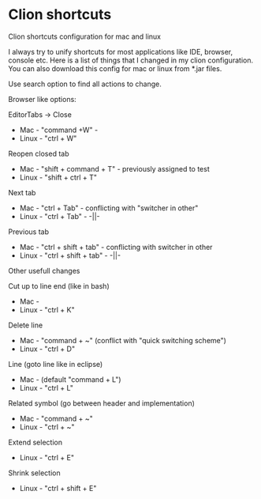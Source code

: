 # Clion shortcuts
Clion shortcuts configuration for mac and linux

I always try to unify shortcuts for most applications like IDE, browser, console etc. Here is a list of things that I changed in my clion configuration. You can also download this config for mac or linux from *.jar files.

Use search option to find all actions to change.

Browser like options:

EditorTabs -> Close 
- Mac - "command +W" - 
- Linux - "ctrl + W"

Reopen closed tab
- Mac - "shift + command + T" - previously assigned to test
- Linux - "shift + ctrl + T"

Next tab
- Mac - "ctrl + Tab" - conflicting with "switcher in other"
- Linux - "ctrl + Tab" - -||-

Previous tab
- Mac - "ctrl + shift + tab" - conflicting with switcher in other
- Linux - "ctrl + shift + tab" - -||-

Other usefull changes

Cut up to line end (like in bash)
- Mac - 
- Linux - "ctrl + K"

Delete line 
- Mac - "command + ~" (conflict with "quick switching scheme")
- Linux - "ctrl + D"


Line (goto line like in eclipse)
- Mac - (default "command + L")
- Linux - "ctrl + L"

Related symbol (go between header and implementation)
- Mac - "command + ~"
- Linux - "ctrl + ~"

Extend selection
- Linux - "ctrl + E"

Shrink selection
- Linux - "ctrl + shift + E"
